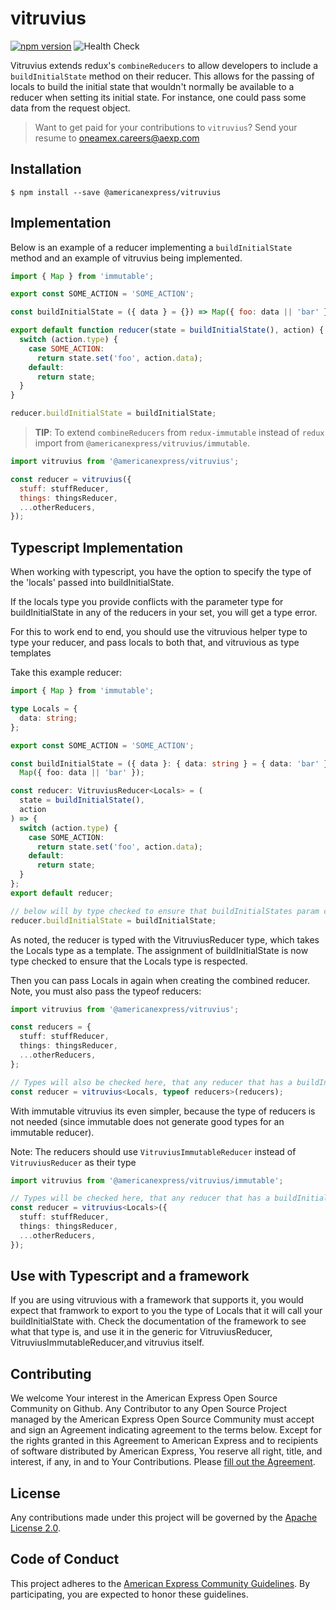 # vitruvius

[![npm version](https://badge.fury.io/js/%40americanexpress%2Fvitruvius.svg)](https://badge.fury.io/js/%40americanexpress%2Fvitruvius)
![Health Check](https://github.com/americanexpress/vitruvius/workflows/Health%20Check/badge.svg)

Vitruvius extends redux's `combineReducers` to allow developers to include a
`buildInitialState` method on their reducer. This allows for the passing of
locals to build the initial state that wouldn't normally be available to a
reducer when setting its initial state. For instance, one could pass some data
from the request object.

> Want to get paid for your contributions to `vitruvius`?
> Send your resume to oneamex.careers@aexp.com

## Installation

```
$ npm install --save @americanexpress/vitruvius
```

## Implementation

Below is an example of a reducer implementing a `buildInitialState` method and
an example of vitruvius being implemented.

```js
import { Map } from 'immutable';

export const SOME_ACTION = 'SOME_ACTION';

const buildInitialState = ({ data } = {}) => Map({ foo: data || 'bar' });

export default function reducer(state = buildInitialState(), action) {
  switch (action.type) {
    case SOME_ACTION:
      return state.set('foo', action.data);
    default:
      return state;
  }
}

reducer.buildInitialState = buildInitialState;
```

> **TIP**: To extend `combineReducers` from `redux-immutable` instead of `redux`
> import from `@americanexpress/vitruvius/immutable`.

```js
import vitruvius from '@americanexpress/vitruvius';

const reducer = vitruvius({
  stuff: stuffReducer,
  things: thingsReducer,
  ...otherReducers,
});
```

## Typescript Implementation

When working with typescript, you have the option to specify the type of the 'locals' passed into buildInitialState.

If the locals type you provide conflicts with the parameter type for buildInitialState in any of the reducers in your set, you will get a type error.

For this to work end to end, you should use the vitruvious helper type to type your reducer, and pass locals to both that, and vitruvious as type templates

Take this example reducer:

```typescript
import { Map } from 'immutable';

type Locals = {
  data: string;
};

export const SOME_ACTION = 'SOME_ACTION';

const buildInitialState = ({ data }: { data: string } = { data: 'bar' }) =>
  Map({ foo: data || 'bar' });

const reducer: VitruviusReducer<Locals> = (
  state = buildInitialState(),
  action
) => {
  switch (action.type) {
    case SOME_ACTION:
      return state.set('foo', action.data);
    default:
      return state;
  }
};
export default reducer;

// below will by type checked to ensure that buildInitialStates param conforms to the Locals type
reducer.buildInitialState = buildInitialState;
```

As noted, the reducer is typed with the VitruviusReducer type, which takes the Locals type as a template. The assignment of buildInitialState is now type checked to ensure that the Locals type is respected.

Then you can pass Locals in again when creating the combined reducer. Note, you must also pass the typeof reducers:

```typescript
import vitruvius from '@americanexpress/vitruvius';

const reducers = {
  stuff: stuffReducer,
  things: thingsReducer,
  ...otherReducers,
};

// Types will also be checked here, that any reducer that has a buildInitialState method conforms to the Locals type
const reducer = vitruvius<Locals, typeof reducers>(reducers);
```

With immutable vitruvius its even simpler, because the type of reducers is not needed (since immutable does not generate good types for an immutable reducer).

Note: The reducers should use `VitruviusImmutableReducer` instead of `VitruviusReducer` as their type

```typescript
import vitruvius from '@americanexpress/vitruvius/immutable';

// Types will be checked here, that any reducer that has a buildInitialState method conforms to the Locals type
const reducer = vitruvius<Locals>({
  stuff: stuffReducer,
  things: thingsReducer,
  ...otherReducers,
});
```

## Use with Typescript and a framework

If you are using vitruvious with a framework that supports it, you would expect that framwork to export to you the type of Locals that it will call your buildInitialState with. Check the documentation of the framework to see what that type is, and use it in the generic for VitruviusReducer, VitruviusImmutableReducer,and vitruvius itself.

## Contributing

We welcome Your interest in the American Express Open Source Community on Github.
Any Contributor to any Open Source Project managed by the American Express Open
Source Community must accept and sign an Agreement indicating agreement to the
terms below. Except for the rights granted in this Agreement to American Express
and to recipients of software distributed by American Express, You reserve all
right, title, and interest, if any, in and to Your Contributions. Please [fill
out the Agreement](https://cla-assistant.io/americanexpress/).

## License

Any contributions made under this project will be governed by the [Apache License
2.0](https://github.com/americanexpress/vitruvius/blob/master/LICENSE.txt).

## Code of Conduct

This project adheres to the [American Express Community Guidelines](https://github.com/americanexpress/vitruvius/wiki/Code-of-Conduct).
By participating, you are expected to honor these guidelines.

```

```

